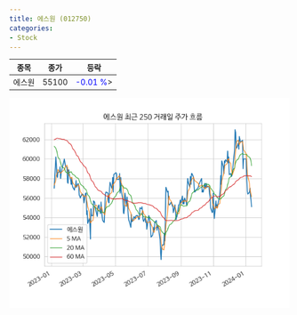 ```yaml
---
title: 에스원 (012750)
categories:
- Stock
---
```


|종목|종가|등락|
|----|----|----|
|에스원|55100|<span style="color: blue">-0.01 %</span>>|

<!-- more -->

![012750](/assets/images/stock/012750.png)